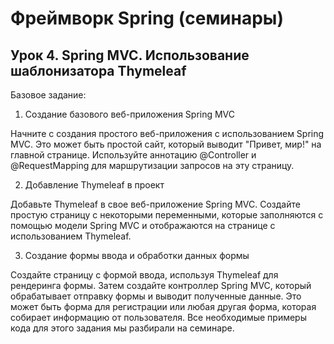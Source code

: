 # Фреймворк Spring (семинары)
## Урок 4. Spring MVC. Использование шаблонизатора Thymeleaf

Базовое задание:
1. Создание базового веб-приложения Spring MVC

Начните с создания простого веб-приложения с использованием Spring MVC. Это может быть простой сайт, который выводит "Привет, мир!" на главной странице. Используйте аннотацию @Controller и @RequestMapping для маршрутизации запросов на эту страницу.

2. Добавление Thymeleaf в проект

Добавьте Thymeleaf в свое веб-приложение Spring MVC. Создайте простую страницу с некоторыми переменными, которые заполняются с помощью модели Spring MVC и отображаются на странице с использованием Thymeleaf.

3. Создание формы ввода и обработки данных формы

Создайте страницу с формой ввода, используя Thymeleaf для рендеринга формы. Затем создайте контроллер Spring MVC, который обрабатывает отправку формы и выводит полученные данные. Это может быть форма для регистрации или любая другая форма, которая собирает информацию от пользователя.
Все необходимые примеры кода для этого задания мы разбирали на семинаре.

